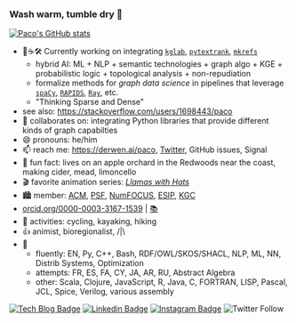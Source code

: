 ### Wash warm, tumble dry 👋

[![Paco's GitHub stats](https://github-readme-stats.vercel.app/api?username=ceteri)](https://github.com/anuraghazra/github-readme-stats)

- 🔭☕🛠️ Currently working on integrating [`kglab`](https://github.com/DerwenAI/kglab), [`pytextrank`](https://github.com/DerwenAI/pytextrank), [`mkrefs`](https://github.com/DerwenAI/mkrefs)
  - hybrid AI: ML + NLP + semantic technologies + graph algo + KGE + probabilistic logic + topological analysis + non-repudiation
  - formalize methods for *graph data science* in pipelines that leverage [`spaCy`](https://spacy.io/), [`RAPIDS`](https://rapids.ai/), [`Ray`](https://ray.io/), etc.
  - "Thinking Sparse and Dense"
- see also: <https://stackoverflow.com/users/1698443/paco>
- 🙌 collaborates on: integrating Python libraries that provide different kinds of graph capabilties
- 😄 pronouns: he/him
- 📫 reach me: <https://derwen.ai/paco>, [Twitter](https://twitter.com/pacoid), GitHub issues, Signal
- 🌳 fun fact: lives on an apple orchard in the Redwoods near the coast, making cider, mead, limoncello
- 🎬 favorite animation series: [*Llamas with Hats*](https://youtu.be/jJOwdrTA8Gw)
- :cityscape: member: [ACM](https://member.acm.org/~paconathan), [PSF](https://www.python.org/users/pacoid/), [NumFOCUS](https://numfocus.org/), [ESIP](https://www.esipfed.org/), [KGC](https://www.knowledgegraph.tech/)
- [orcid.org/0000-0003-3167-1539](https://orcid.org/0000-0003-3167-1539) | [:books:](https://scholar.google.com/citations?user=Cp5sZHIAAAAJ&hl=en)
- 🚴 activities: cycling, kayaking, hiking
- 👍 animist, bioregionalist, /|\
- 💬
  - fluently: EN, Py, C++, Bash, RDF/OWL/SKOS/SHACL, NLP, ML, NN, Distrib Systems, Optimization
  - attempts: FR, ES, FA, CY, JA, AR, RU, Abstract Algebra
  - other:  Scala, Clojure, JavaScript, R, Java, C, FORTRAN, LISP, Pascal, JCL, Spice, Verilog, various assembly

[![Tech Blog Badge](http://img.shields.io/badge/-Tech%20blog-black?style=flat-square&logo=github&link=https://pacoid.medium.com/)](https://pacoid.medium.com/)
[![Linkedin Badge](https://img.shields.io/badge/-LinkedIn-blue?style=flat-square&logo=Linkedin&logoColor=white&link=https://www.linkedin.com/in/ceteri/)](https://www.linkedin.com/in/ceteri/)
[![Instagram Badge](https://img.shields.io/badge/-Instagram-7E4798?style=flat-square&logo=instagram&logoColor=white&link=https://www.instagram.com/pacoid/)](https://www.instagram.com/pacoid/)
![Twitter Follow](https://img.shields.io/twitter/follow/pacoid?style=social)
